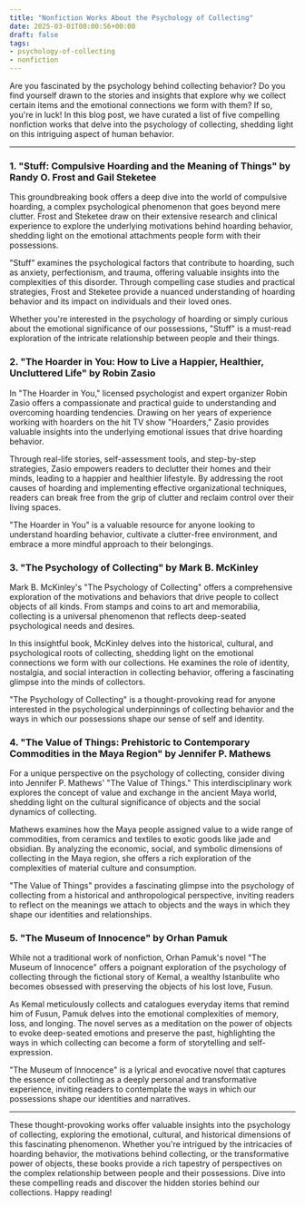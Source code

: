 ```yaml
---
title: "Nonfiction Works About the Psychology of Collecting"
date: 2025-03-01T00:00:56+00:00
draft: false
tags: 
- psychology-of-collecting
- nonfiction
---
```


Are you fascinated by the psychology behind collecting behavior? Do you find yourself drawn to the stories and insights that explore why we collect certain items and the emotional connections we form with them? If so, you're in luck! In this blog post, we have curated a list of five compelling nonfiction works that delve into the psychology of collecting, shedding light on this intriguing aspect of human behavior.

---

### 1. "Stuff: Compulsive Hoarding and the Meaning of Things" by Randy O. Frost and Gail Steketee

This groundbreaking book offers a deep dive into the world of compulsive hoarding, a complex psychological phenomenon that goes beyond mere clutter. Frost and Steketee draw on their extensive research and clinical experience to explore the underlying motivations behind hoarding behavior, shedding light on the emotional attachments people form with their possessions.

"Stuff" examines the psychological factors that contribute to hoarding, such as anxiety, perfectionism, and trauma, offering valuable insights into the complexities of this disorder. Through compelling case studies and practical strategies, Frost and Steketee provide a nuanced understanding of hoarding behavior and its impact on individuals and their loved ones.

Whether you're interested in the psychology of hoarding or simply curious about the emotional significance of our possessions, "Stuff" is a must-read exploration of the intricate relationship between people and their things.

### 2. "The Hoarder in You: How to Live a Happier, Healthier, Uncluttered Life" by Robin Zasio

In "The Hoarder in You," licensed psychologist and expert organizer Robin Zasio offers a compassionate and practical guide to understanding and overcoming hoarding tendencies. Drawing on her years of experience working with hoarders on the hit TV show "Hoarders," Zasio provides valuable insights into the underlying emotional issues that drive hoarding behavior.

Through real-life stories, self-assessment tools, and step-by-step strategies, Zasio empowers readers to declutter their homes and their minds, leading to a happier and healthier lifestyle. By addressing the root causes of hoarding and implementing effective organizational techniques, readers can break free from the grip of clutter and reclaim control over their living spaces.

"The Hoarder in You" is a valuable resource for anyone looking to understand hoarding behavior, cultivate a clutter-free environment, and embrace a more mindful approach to their belongings.

### 3. "The Psychology of Collecting" by Mark B. McKinley

Mark B. McKinley's "The Psychology of Collecting" offers a comprehensive exploration of the motivations and behaviors that drive people to collect objects of all kinds. From stamps and coins to art and memorabilia, collecting is a universal phenomenon that reflects deep-seated psychological needs and desires.

In this insightful book, McKinley delves into the historical, cultural, and psychological roots of collecting, shedding light on the emotional connections we form with our collections. He examines the role of identity, nostalgia, and social interaction in collecting behavior, offering a fascinating glimpse into the minds of collectors.

"The Psychology of Collecting" is a thought-provoking read for anyone interested in the psychological underpinnings of collecting behavior and the ways in which our possessions shape our sense of self and identity.

### 4. "The Value of Things: Prehistoric to Contemporary Commodities in the Maya Region" by Jennifer P. Mathews

For a unique perspective on the psychology of collecting, consider diving into Jennifer P. Mathews' "The Value of Things." This interdisciplinary work explores the concept of value and exchange in the ancient Maya world, shedding light on the cultural significance of objects and the social dynamics of collecting.

Mathews examines how the Maya people assigned value to a wide range of commodities, from ceramics and textiles to exotic goods like jade and obsidian. By analyzing the economic, social, and symbolic dimensions of collecting in the Maya region, she offers a rich exploration of the complexities of material culture and consumption.

"The Value of Things" provides a fascinating glimpse into the psychology of collecting from a historical and anthropological perspective, inviting readers to reflect on the meanings we attach to objects and the ways in which they shape our identities and relationships.

### 5. "The Museum of Innocence" by Orhan Pamuk

While not a traditional work of nonfiction, Orhan Pamuk's novel "The Museum of Innocence" offers a poignant exploration of the psychology of collecting through the fictional story of Kemal, a wealthy Istanbulite who becomes obsessed with preserving the objects of his lost love, Fusun.

As Kemal meticulously collects and catalogues everyday items that remind him of Fusun, Pamuk delves into the emotional complexities of memory, loss, and longing. The novel serves as a meditation on the power of objects to evoke deep-seated emotions and preserve the past, highlighting the ways in which collecting can become a form of storytelling and self-expression.

"The Museum of Innocence" is a lyrical and evocative novel that captures the essence of collecting as a deeply personal and transformative experience, inviting readers to contemplate the ways in which our possessions shape our identities and narratives.

---

These thought-provoking works offer valuable insights into the psychology of collecting, exploring the emotional, cultural, and historical dimensions of this fascinating phenomenon. Whether you're intrigued by the intricacies of hoarding behavior, the motivations behind collecting, or the transformative power of objects, these books provide a rich tapestry of perspectives on the complex relationship between people and their possessions. Dive into these compelling reads and discover the hidden stories behind our collections. Happy reading!